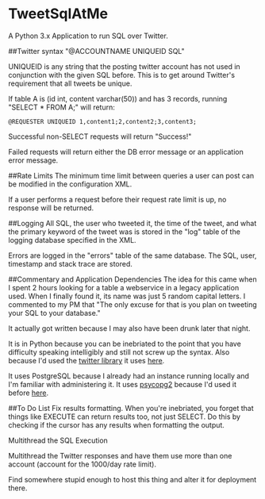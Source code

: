 TweetSqlAtMe
============

A Python 3.x Application to run SQL over Twitter.

##Twitter syntax
"@ACCOUNTNAME UNIQUEID SQL"

UNIQUEID is any string that the posting twitter account has not used in conjunction with the given SQL before.  This is to get around Twitter's requirement that all tweets be unique.

If table A is (id int, content varchar(50)) and has 3 records, running "SELECT * FROM A;" will return:

    @REQUESTER UNIQUEID 1,content1;2,content2;3,content3;

Successful non-SELECT requests will return "Success!"

Failed requests will return either the DB error message or an application error message.

##Rate Limits
The minimum time limit between queries a user can post can be modified in the configuration XML.

If a user performs a request before their request rate limit is up, no response will be returned.

##Logging
All SQL, the user who tweeted it, the time of the tweet, and what the primary keyword of the tweet was is stored in the "log" table of the logging database specified in the XML.

Errors are logged in the "errors" table of the same database.  The SQL, user, timestamp and stack trace are stored.

##Commentary and Application Dependencies
The idea for this came when I spent 2 hours looking for a table a webservice in a legacy application used.  When I finally found it, its name was just 5 random capital letters. I commented to my PM that "The only excuse for that is you plan on tweeting your SQL to your database."

It actually got written because I may also have been drunk later that night.

It is in Python because you can be inebriated to the point that you have difficulty speaking intelligibly and still not screw up the syntax.  Also because I'd used the [twitter library](https://pypi.python.org/pypi/twitter) it uses [here](https://github.com/ByzantineFailure/PAX_Pinger).

It uses PostgreSQL because I already had an instance running locally and I'm familiar with administering it.  It uses [psycopg2](https://pypi.python.org/pypi/psycopg2) because I'd used it before [here](https://github.com/ByzantineFailure/PretendYourXyzzyDbTools).

##To Do List
Fix results formatting.  When you're inebriated, you forget that things like EXECUTE can return results too, not just SELECT.  Do this by checking if the cursor has any results when formatting the output.

Multithread the SQL Execution

Multithread the Twitter responses and have them use more than one account (account for the 1000/day rate limit).

Find somewhere stupid enough to host this thing and alter it for deployment there.

